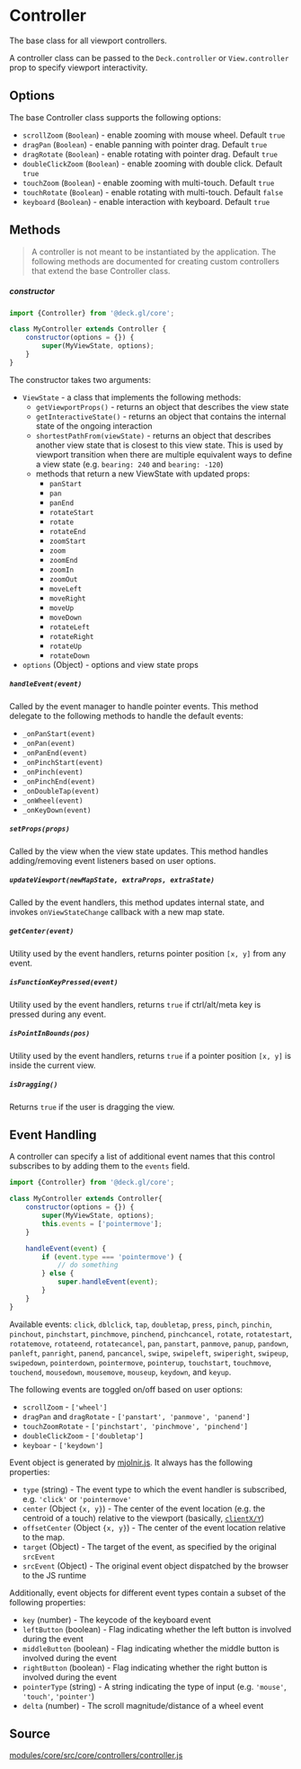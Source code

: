 # Controller

The base class for all viewport controllers.

A controller class can be passed to the `Deck.controller` or `View.controller` prop to specify viewport interactivity.


## Options

The base Controller class supports the following options:

* `scrollZoom` (`Boolean`) - enable zooming with mouse wheel. Default `true`
* `dragPan` (`Boolean`) - enable panning with pointer drag. Default `true`
* `dragRotate` (`Boolean`) - enable rotating with pointer drag. Default `true`
* `doubleClickZoom` (`Boolean`) - enable zooming with double click. Default `true`
* `touchZoom` (`Boolean`) - enable zooming with multi-touch. Default `true`
* `touchRotate` (`Boolean`) - enable rotating with multi-touch. Default `false`
* `keyboard` (`Boolean`) - enable interaction with keyboard. Default `true`


## Methods

> A controller is not meant to be instantiated by the application. The following methods are documented for creating custom controllers that extend the base Controller class.

##### constructor

```js
import {Controller} from '@deck.gl/core';

class MyController extends Controller {
    constructor(options = {}) {
        super(MyViewState, options);
    }
}
```

The constructor takes two arguments:

* `ViewState` - a class that implements the following methods:
  - `getViewportProps()` - returns an object that describes the view state
  - `getInteractiveState()` - returns an object that contains the internal state of the ongoing interaction
  - `shortestPathFrom(viewState)` - returns an object that describes another view state that is closest to this view state. This is used by viewport transition when there are multiple equivalent ways to define a view state (e.g. `bearing: 240` and `bearing: -120`)
  - methods that return a new ViewState with updated props:
    + `panStart`
    + `pan`
    + `panEnd`
    + `rotateStart`
    + `rotate`
    + `rotateEnd`
    + `zoomStart`
    + `zoom`
    + `zoomEnd`
    + `zoomIn`
    + `zoomOut`
    + `moveLeft`
    + `moveRight`
    + `moveUp`
    + `moveDown`
    + `rotateLeft`
    + `rotateRight`
    + `rotateUp`
    + `rotateDown`
* `options` (Object) - options and view state props


##### `handleEvent(event)`

Called by the event manager to handle pointer events. This method delegate to the following methods to handle the default events:

* `_onPanStart(event)`
* `_onPan(event)`
* `_onPanEnd(event)`
* `_onPinchStart(event)`
* `_onPinch(event)`
* `_onPinchEnd(event)`
* `_onDoubleTap(event)`
* `_onWheel(event)`
* `_onKeyDown(event)`

##### `setProps(props)`

Called by the view when the view state updates. This method handles adding/removing event listeners based on user options.

##### `updateViewport(newMapState, extraProps, extraState)`

Called by the event handlers, this method updates internal state, and invokes `onViewStateChange` callback with a new map state.

##### `getCenter(event)`

Utility used by the event handlers, returns pointer position `[x, y]` from any event.

##### `isFunctionKeyPressed(event)`

Utility used by the event handlers, returns `true` if ctrl/alt/meta key is pressed during any event.

##### `isPointInBounds(pos)`

Utility used by the event handlers, returns `true` if a pointer position `[x, y]` is inside the current view.

##### `isDragging()`

Returns `true` if the user is dragging the view.



## Event Handling

A controller can specify a list of additional event names that this control subscribes to by adding them to the `events` field.

```js
import {Controller} from '@deck.gl/core';

class MyController extends Controller{
    constructor(options = {}) {
        super(MyViewState, options);
        this.events = ['pointermove'];
    }

    handleEvent(event) {
        if (event.type === 'pointermove') {
            // do something
        } else {
            super.handleEvent(event);
        }
    }
}
```

Available events: `click`, `dblclick`, `tap`, `doubletap`, `press`, `pinch`, `pinchin`, `pinchout`, `pinchstart`, `pinchmove`, `pinchend`, `pinchcancel`, `rotate`, `rotatestart`, `rotatemove`, `rotateend`, `rotatecancel`, `pan`, `panstart`, `panmove`, `panup`, `pandown`, `panleft`, `panright`, `panend`, `pancancel`, `swipe`, `swipeleft`, `swiperight`, `swipeup`, `swipedown`, `pointerdown`, `pointermove`, `pointerup`, `touchstart`, `touchmove`, `touchend`, `mousedown`, `mousemove`, `mouseup`, `keydown`, and `keyup`.

The following events are toggled on/off based on user options:

* `scrollZoom` - `['wheel']`
* `dragPan` and `dragRotate` - `['panstart', 'panmove', 'panend']`
* `touchZoomRotate` - `['pinchstart', 'pinchmove', 'pinchend']`
* `doubleClickZoom` - `['doubletap']`
* `keyboar` - `['keydown']`

Event object is generated by [mjolnir.js](https://github.com/uber-web/mjolnir.js). It always has the following properties:

* `type` (string) -  The event type to which the event handler is subscribed, e.g. `'click'` or `'pointermove'`
* `center` (Object `{x, y}`) - The center of the event location (e.g. the centroid of a touch) relative to the viewport (basically, [`clientX/Y`](https://developer.mozilla.org/en-US/docs/Web/API/MouseEvent/clientX))
* `offsetCenter` (Object `{x, y}`) - The center of the event location relative to the map.
* `target` (Object) - The target of the event, as specified by the original `srcEvent`
* `srcEvent` (Object) - The original event object dispatched by the browser to the JS runtime

Additionally, event objects for different event types contain a subset of the following properties:

* `key` (number) - The keycode of the keyboard event
* `leftButton` (boolean) - Flag indicating whether the left button is involved during the event
* `middleButton` (boolean) - Flag indicating whether the middle button is involved during the event
* `rightButton` (boolean) - Flag indicating whether the right button is involved during the event
* `pointerType` (string) - A string indicating the type of input (e.g. `'mouse'`, `'touch'`, `'pointer'`)
* `delta` (number) - The scroll magnitude/distance of a wheel event



## Source

[modules/core/src/core/controllers/controller.js](https://github.com/uber/deck.gl/blob/master/modules/core/src/controllers/controller.js)
